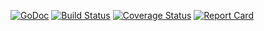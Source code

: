 [![GoDoc][doc-img]][doc-link] [![Build Status][ci-img]][ci-link] [![Coverage Status][cov-img]][cov-link] [![Report Card][report-img]][report-link]

[doc-img]: https://pkg.go.dev/badge/go.mway.dev/x
[doc-link]: https://pkg.go.dev/go.mway.dev/x
[ci-img]: https://github.com/mway/x-go/actions/workflows/go.yml/badge.svg
[ci-link]: https://github.com/mway/x-go/actions/workflows/go.yml
[cov-img]: https://codecov.io/gh/mway/x-go/branch/master/graph/badge.svg
[cov-link]: https://codecov.io/gh/mway/x-go
[report-img]: https://goreportcard.com/badge/go.mway.dev/x
[report-link]: https://goreportcard.com/report/go.mway.dev/x

